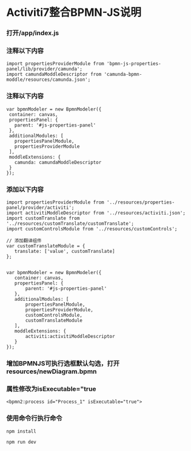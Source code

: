 # Activiti7整合BPMN-JS说明
### 打开/app/index.js 
### 注释以下内容
 ```
import propertiesProviderModule from 'bpmn-js-properties-panel/lib/provider/camunda';
import camundaModdleDescriptor from 'camunda-bpmn-moddle/resources/camunda.json';
 ```

### 注释以下内容
 ```
var bpmnModeler = new BpmnModeler({
  container: canvas,
  propertiesPanel: {
    parent: '#js-properties-panel'
  },
  additionalModules: [
    propertiesPanelModule,
    propertiesProviderModule
  ],
  moddleExtensions: {
    camunda: camundaModdleDescriptor
  }
});
 ```

### 添加以下内容
 ```
import propertiesProviderModule from '../resources/properties-panel/provider/activiti';
import activitiModdleDescriptor from '../resources/activiti.json';
import customTranslate from '../resources/customTranslate/customTranslate';
import customControlsModule from '../resources/customControls';

// 添加翻译组件
var customTranslateModule = {
    translate: ['value', customTranslate]
};


var bpmnModeler = new BpmnModeler({
    container: canvas,
    propertiesPanel: {
        parent: '#js-properties-panel'
    },
    additionalModules: [
        propertiesPanelModule,
        propertiesProviderModule,
        customControlsModule,
        customTranslateModule
    ],
    moddleExtensions: {
        activiti:activitiModdleDescriptor
    }
});

 ```



### 增加BPMNJS可执行选框默认勾选，打开resources/newDiagram.bpmn
### 属性修改为isExecutable="true
 ```
<bpmn2:process id="Process_1" isExecutable="true">
 ```

### 使用命令行执行命令
 ```
npm install

npm run dev
 ```
